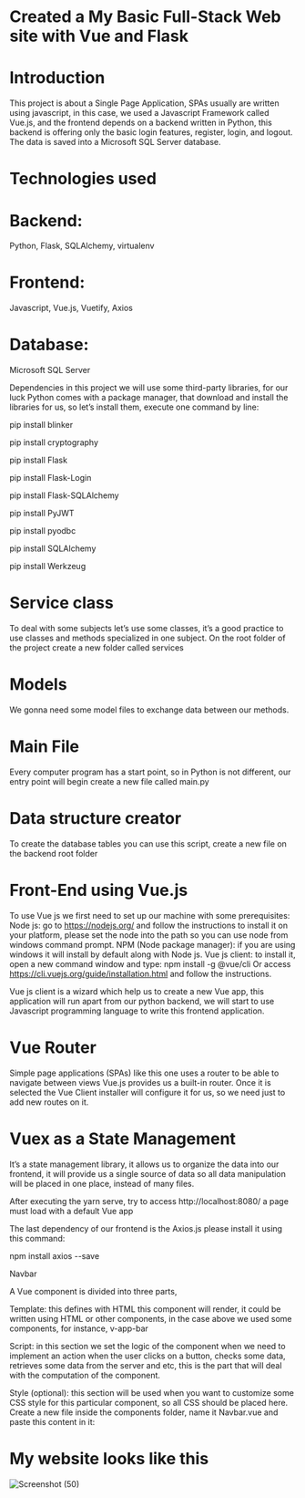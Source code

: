 # Created a My Basic Full-Stack Web site with Vue and Flask

# Introduction

This project is about a Single Page Application, SPAs usually are written using javascript, in this case, 
we used a Javascript Framework called Vue.js, and the frontend depends on a backend written in Python, 
this backend is offering only the basic login features, register, login, and logout. The data is saved into a Microsoft SQL Server database.

# Technologies used 

# Backend: 
Python, Flask, SQLAlchemy, virtualenv

# Frontend: 
Javascript, Vue.js, Vuetify, Axios

# Database: 
 Microsoft SQL Server

Dependencies in this project we will use some third-party libraries, for our luck Python comes with a package manager, that download and install the libraries for us, so let’s install them, execute one command by line:

pip install blinker

pip install cryptography

pip install Flask

pip install Flask-Login

pip install Flask-SQLAlchemy

pip install PyJWT

pip install pyodbc

pip install SQLAlchemy

pip install Werkzeug

# Service class 

To deal with some subjects let’s use some classes, it’s a good practice to use classes and methods specialized in one subject.
On the root folder of the project create a new folder called services

# Models
We gonna need some model files to exchange data between our methods.

# Main File
Every computer program has a start point, 
so in Python is not different, our entry point will begin  create a new file called main.py

# Data structure creator 
To create the database tables you can use this script, create a new file on the backend root folder


# Front-End using Vue.js
To use Vue js we first need to set up our machine with some prerequisites:
Node js: go to https://nodejs.org/ and follow the instructions to install it on your platform, please set the node into the path so you can use node from windows command prompt.
NPM (Node package manager): if you are using windows it will install by default along with Node js.
Vue js client: to install it, open a new command window and type:
npm install -g @vue/cli
Or access https://cli.vuejs.org/guide/installation.html and follow the instructions.

Vue js client is a wizard which help us to create a new Vue app, this application will run apart from our python backend, 
we will start to use Javascript programming language to write this frontend application.


# Vue Router
Simple page applications (SPAs) like this one uses a router to be able to navigate between views Vue.js provides us a built-in router. Once it is selected the Vue Client installer will configure it for us, so we need just to add new routes on it.

# Vuex as a State Management
It’s a state management library, it allows us to organize the data into our frontend, 
it will provide us a single source of data so all data manipulation will be placed in one place, instead of many files.

After executing the yarn serve, try to access http://localhost:8080/ a page must load with a default Vue app

The last dependency of our frontend is the Axios.js please install it using this command:

npm install axios --save

Navbar

A Vue component is divided into three parts,

Template: this defines with HTML this component will render, it could be written using HTML or other components, in the case above we used some components, for instance, v-app-bar

Script: in this section we set the logic of the component when we need to implement an action when the user clicks on a button, checks some data, retrieves some data from the server and etc, this is the part that will deal with the computation of the component.

Style (optional): this section will be used when you want to customize some CSS style for this particular component, so all CSS should be placed here.
Create a new file inside the components folder, name it Navbar.vue and paste this content in it:

# My website looks like this 

![Screenshot (50)](https://user-images.githubusercontent.com/93249038/213121240-2c32139a-9b45-4f5a-9579-ea13e56cbac1.png)
